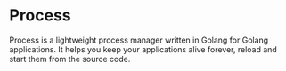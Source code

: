 # Process
Process is a lightweight process manager written in Golang for Golang applications. It helps you keep your applications alive forever, reload and start them from the source code.
